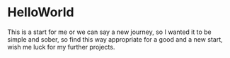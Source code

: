 # HelloWorld
This is a start for me or we can say a new journey, so I wanted it to be simple and sober, so find this way appropriate for a good and a new start, wish me luck for my further projects.
